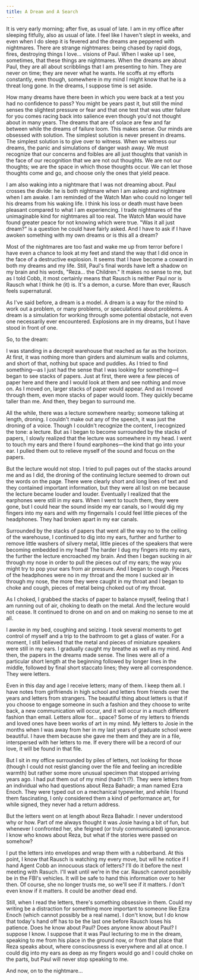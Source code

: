 ```yaml
---
title: A Dream and A Search
---
```


It is very early morning; after five, as usual of late. I am in my office after sleeping fitfully, also as usual of late. I feel like I haven't slept in weeks, and even when I do sleep it is fevered and the dreams are peppered with nightmares. There are strange nightmares: being chased by rapid dogs, fires, destroying things I love... visions of Paul. When I wake up I see, sometimes, that these things are nightmares. When the dreams are about Paul, they are all about scribblings that I am presenting to him. They are never on time; they are never what he wants. He scoffs at my efforts constantly, even though, somewhere in my mind I might know that he is a threat long gone. In the dreams, I suppose time is set aside.

How many dreams have there been in which you were back at a test you had no confidence to pass? You might be years past it, but still the mind senses the slightest pressure or fear and that one test that was utter failure for you comes racing back into salience even though you'd not thought about in many years. The dreams that are of solace are few and far between while the dreams of failure loom. This makes sense. Our minds are obsessed with solution. The simplest solution is never present in dreams. The simplest solution is to give over to witness. When we witness our dreams, the panic and simulations of danger wash away. We must recognize that our concerns and foibles are all just thoughts that vanish in the face of our recognition that we are not out thoughts. We are not our thoughts; we are the space in which those thoughts occur. We can let those thoughts come and go, and choose only the ones that yield peace.

I am also waking into a nightmare that I was not dreaming about. Paul crosses the divide: he is both nightmare when I am asleep and nightmare when I am awake. I am reminded of the Watch Man who could no longer tell his dreams from his waking life. I think his loss or death must have been pleasant compared to what I am experiencing. I trade nightmares of the unimaginable kind for nightmares all too real. The Watch Man would have found greater peace for not knowing which were true. "Was it all just  dream?" is a question he could have fairly asked. And I have to ask if I have awoken something with my own dreams or is this all a dream?

Most of the nightmares are too fast and wake me up from terror before I have even a chance to look at my feet and stand the way that I did once in the face of a destructive explosion. It seems that I have become a coward in both my dreams and my life. Still, Paul's final words have left a shadow on my brain and his words, "Reza... the Children." It makes no sense to me, but as I told Cobb, it most certainly means that Rausch is neither Paul nor is Rausch what I think he (it) is. It's a demon, a curse. More than ever, Rausch feels supernatural.

As I've said before, a dream is a model. A dream is a way for the mind to work out a problem, or many problems, or speculations about problems. A dream is a simulation for working through some potential obstacle, not even one necessarily ever encountered. Explosions are in my dreams, but I have stood in front of one.

So, to the dream:

I was standing in a decrepit warehouse that reached as far as the horizon. At first, it was nothing more than girders and aluminum walls and columns, and short of that, nothing but space and puddles. As I tried to find something—as I just had the sense that I was looking for something—I began to see stacks of papers. Just at first, there were a few pieces of paper here and there and I would look at them and see nothing and move on. As I moved on, larger stacks of paper would appear. And as I moved through them, even more stacks of paper would loom. They quickly became taller than me. And then, they began to surround me.

All the while, there was a lecture somewhere nearby; someone talking at length, droning. I couldn't make out any of the speech, it was just the droning of a voice. Though I couldn't recognize the content, I recognized the tone: a lecture. But as I began to become surrounded by the stacks of papers, I slowly realized that the lecture was somewhere in my head. I went to touch my ears and there I found earphones—the kind that go into your ear. I pulled them out to relieve myself of the sound and focus on the papers.

But the lecture would not stop. I tried to pull pages out of the stacks around me and as I did, the droning of the continuing lecture seemed to drown out the words on the page. There were clearly short and long lines of text and they contained important information, but they were all lost on me because the lecture became louder and louder. Eventually I realized that the earphones were still in my ears. When I went to touch them, they were gone, but I could hear the sound inside my ear canals, so I would dig my fingers into my ears and with my fingernails I could feel little pieces of the headphones. They had broken apart in my ear canals.

Surrounded by the stacks of papers that went all the way no to the ceiling of the warehouse, I continued to dig into my ears, further and further to remove little washers of silvery metal, little pieces of the speakers that were becoming embedded in my head! The harder I dug my fingers into my ears, the further the lecture encroached my brain. And then I began sucking in air through my nose in order to pull the pieces out of my ears; the way you might try to pop your ears from air pressure. And I began to cough. Pieces of the headphones were no in my throat and the more I sucked air in through my nose, the more they were caught in my throat and I began to choke and cough, pieces of metal being choked out of my throat.

As I choked, I grabbed the stacks of paper to balance myself, feeling that I am running out of air, choking to death on the metal. And the lecture would not cease. It continued to drone on and on and on making no sense to me at all.

I awoke in my bed, coughing and seizing. I took several moments to get control of myself and a trip to the bathroom to get a glass of water. For a moment, I still believed that the metal and pieces of miniature speakers were still in my ears. I gradually caught my breathe as well as my mind. And then, the papers in the dreams made sense. The lines were all of a particular short length at the beginning followed by longer lines in the middle, followed by final short staccato lines; they were all correspondence. They were letters.

Even in this day and age I receive letters; many of them. I keep them all. I have notes from girlfriends in high school and letters from friends over the years and letters from strangers. The beautiful thing about letters is that if you choose to engage someone in such a fashion and they choose to write back, a new communication will occur, and it will occur in a much different fashion than email. Letters allow for... space? Some of my letters to friends and loved ones have been works of art in my mind. My letters to Josie in the months when I was away from her in my last years of graduate school were beautiful. I have them because she gave me them and they are in a file, interspersed with her letters to me. If every there will be a record of our love, it will be found in that file.

But I sit in my office surrounded by piles of letters, not looking for those (though I could not resist glancing over the file and feeling an incredible warmth) but rather some more unusual specimen that stopped arriving years ago. I had put them out of my mind (hadn't I?). They were letters from an individual who had questions about Reza Bahadir; a man named Ezra Enoch. They were typed out on a mechanical typewriter, and while I found them fascinating, I only considered them a kind of performance art, for while signed, they never had a return address.

But the letters went on at length about Reza Bahadir. I never understood why or how. Part of me always thought it was Josie having a bit of fun, but whenever I confronted her, she feigned (or truly communicated) ignorance. I know who knows about Reza, but what if the stories were passed on somehow?

I put the letters into envelopes and wrap them with a rubberband. At this point, I know that Rausch is watching my every move, but will he notice if I hand Agent Cobb an innocuous stack of letters? I'll do it before the next meeting with Rasuch. I'll wait until we're in the car. Rausch cannot possibily be in the FBI's vehicles. It will be safe to hand this information over to her then. Of course, she no longer trusts me, so we'll see if it matters. *I* don't even know if it matters. It could be another dead end.

Still, when I read the letters, there's something obsessive in them. Could my writing be a distraction for something more important to someone like Ezra Enoch (which cannot possibly be a real name). I don't know, but I do know that today's hand off has to be the last one before Rausch loses his patience. Does he know about Paul? Does anyone know about Paul? I suppose I know. I suppose that it was Paul lecturing to me in the dream, speaking to me from his place in the ground now, or from that place that Reza speaks about, where consciousness is everywhere and all at once. I could dig into my ears as deep as my fingers would go and I could choke on the parts, but Paul will never stop speaking to me.

And now, on to the nightmare...